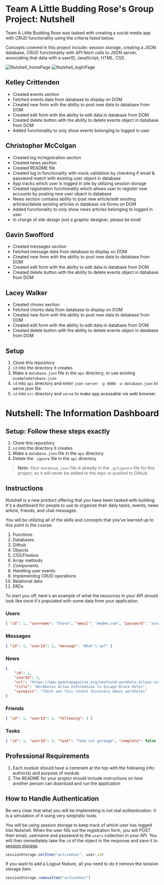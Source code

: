 # Team A Little Budding Rose's Group Project: Nutshell

Team A Little Budding Rose was tasked with creating a social media app with CRUD functionality using the criteria listed below.

Concepts covered in this project include: session storage, creating a JSON database, CRUD functionality with API fetch calls to JSON server, associating that data with a userID, JavaScript, HTML, CSS.

![Nutshell_homePage](https://i.imgur.com/uvBqdNb.png)
![Nutshell_logInPage](https://i.imgur.com/Be1e4c7.png)

## Kelley Crittenden
- Created events section
- Fetched events data from database to display on DOM
- Created new form with the ability to post new data to database from DOM
- Created edit form with the ability to edit data in database from DOM
- Created delete button with the ability to delete events object in database from DOM
- Added functionality to only show events belonging to logged in user

## Christopher McColgan
- Created log in/registration section
- Created news section
- Created README file
- Created log in functionality with mock validation by checking if email & password match with existing user object in database
- App tracks which user is logged in site by utilizing session storage
- Created registration functionality which allows user to register new accounts by posting new user object in database
- News section contains ability to post new article/edit existing articles/delete existing articles in database via forms on DOM
- Added functionality to only show news articles belonging to logged in user
- In charge of site design (not a graphic designer, please be kind)

## Gavin Swofford
- Created messages section
- Fetched message data from database to display on DOM
- Created new form with the ability to post new data to database from DOM
- Created edit form with the ability to edit data in database from DOM
- Created delete button with the ability to delete events object in database from DOM

## Lacey Walker
- Created chores section
- Fetched chores data from database to display on DOM
- Created new form with the ability to post new data to database from DOM
- Created edit form with the ability to edit data in database from DOM
- Created delete button with the ability to delete events object in database from DOM

## Setup

1. Clone this repository
1. `cd` into the directory it creates
1. Make a `database.json` file in the `api` directory, or use existing `exampledatabase.json`
1. `cd` into `api` directory and enter `json-server -p 8088 -w database.json` to serve json file
1. `cd` into `src` directory and `serve` to make app acessable via web browser

# Nutshell: The Information Dashboard

## Setup: Follow these steps exactly

1. Clone this repository
1. `cd` into the directory it creates
1. Make a `database.json` file in the `api` directory
1. Delete the `.ignore` file in the `api` directory

> **Note:** Your `database.json` file is already in the `.gitignore` file for this project, so it will never be added to the repo or pushed to Github.

## Instructions

Nutshell is a new product offering that you have been tasked with building. It's a dashboard for people to use to organize their daily tasks, events, news article, friends, and chat messages.

You will be utilizing all of the skills and concepts that you've learned up to this point in the course.

1. Functions
1. Databases
1. Github
1. Objects
1. CSS/Flexbox
1. Array methods
1. Components
1. Handling user events
1. Implementing CRUD operations
1. Relational data
1. ERDs

To start you off, here's an example of what the resources in your API should look like once it's populated with some data from your application.

### Users

```json
{ "id": 1, "username": "Steve", "email": "me@me.com", "password": "xxxxxxxxxxxxxxxxxxxxx" }
```

### Messages

```json
{ "id": 1, "userId": 1, "message": "What's up?" }
```

### News

```json
{
    "id": 1,
    "userId": 2,
    "url": "https://www.quantamagazine.org/newfound-wormhole-allows-information-to-escape-black-holes-20171023/",
    "title": "Wormholes Allow Information to Escape Black Holes",
    "synopsis": "Check out this recent discovery about workholes"
}
```

### Friends

```json
{ "id": 1, "userId": 1, "following": 3 }
```

### Tasks

```json
{ "id": 1, "userId": 3, "task": "Take out garbage", "complete": false }
```

## Professional Requirements

1. Each module should have a comment at the top with the following info: author(s) and purpose of module
1. The README for your project should include instructions on how another person can download and run the application

## How to Handle Authentication

Be very clear that what you will be implemeting is not real authentication. It is a simulation of it using very simplistic tools.

You will be using session storage to keep track of which user has logged into Nutshell. When the user fills out the registration form, you will POST their email, username and password to the `users` collection in your API. You will then immediately take the `id` of the object in the response and save it to [session storage](https://javascript.info/localstorage#sessionstorage).

```js
sessionStorage.setItem("activeUser", user.id)
```

If you want to add a Logout feature, all you need to do it remove the session storage item.

```js
sessionStorage.removeItem("activeUser")
```
